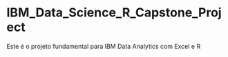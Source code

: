 # IBM_Data_Science_R_Capstone_Project
Este é o projeto fundamental para IBM Data Analytics com Excel e R
